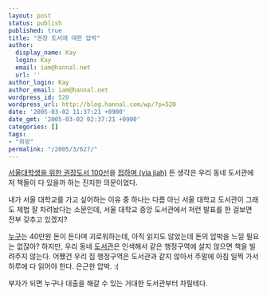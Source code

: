 ```yaml
---
layout: post
status: publish
published: true
title: "권장 도서에 대한 압박"
author:
  display_name: Kay
  login: Kay
  email: iam@hannal.net
  url: ''
author_login: Kay
author_email: iam@hannal.net
wordpress_id: 520
wordpress_url: http://blog.hannal.com/wp/?p=520
date: '2005-03-02 11:37:21 +0900'
date_gmt: '2005-03-02 02:37:21 +0900'
categories: []
tags:
- "희망"
permalink: "/2005/3/627/"
---
```

<p><a href="http://library.snu.ac.kr/use_infor/recommend_100.jsp">서울대학생을 위한 권장도서 100선</a>을 <a href="http://jiah.pe.kr/sj/%EC%97%AC%EC%9C%A0/2005/02/28/14.html">접하며 (via jiah)</a> 든 생각은 우리 동네 도서관에 저 책들이 다 있을까 하는 진지한 의문이었다.</p>
<p>내가 서울 대학교를 가고 싶어하는 이유 중 하나는 다름 아닌 서울 대학교 도서관이 그래도 제법 잘 차려놨다는 소문인데, 서울 대학교 중앙 도서관에서 저런 발표를 한 걸보면 전부 갖추고 있겠지?</p>
<p><a href="http://www.jiah.pe.kr">누구</a>는 40만원 돈이 든다며 괴로워하는데, 아직 읽지도 않았는데 돈의 압박을 느낄 필요는 없잖아? 하지만, 우리 동네 <a href="http://songpa.lib.seoul.kr/">도서관</a>은 인색해서 같은 행정구역에 살지 않으면 책을 빌려주지 않는다. 어쨌건 우리 집 행정구역은 도서관과 같지 않아서 주말에 아침 일찍 가서 하루에 다 읽어야 한다. 은근한 압박. :(</p>
<p>부자가 되면 누구나 대출을 해갈 수 있는 거대한 도서관부터 차릴테다.</p>
